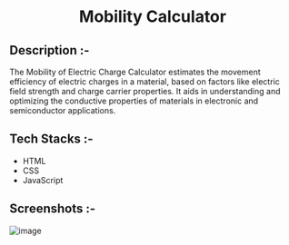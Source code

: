 # <p align="center">Mobility Calculator</p>

## Description :-

The Mobility of Electric Charge Calculator estimates the movement efficiency of electric charges in a material, based on factors like electric field strength and charge carrier properties. It aids in understanding and optimizing the conductive properties of materials in electronic and semiconductor applications.

## Tech Stacks :-

- HTML
- CSS
- JavaScript

## Screenshots :-

![image](https://github.com/Rakesh9100/CalcDiverse/assets/144541888/eedfc763-43ff-4230-88e0-d4cecb63a905)
